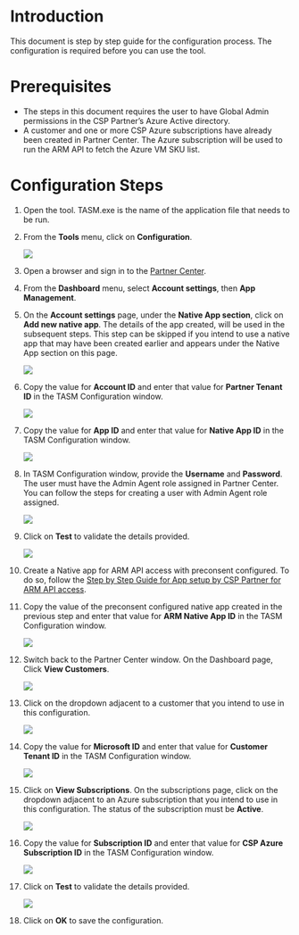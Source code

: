 
# Introduction
This document is step by step guide for the configuration process. The configuration is required before you can use the tool. 

# Prerequisites
* The steps in this document requires the user to have Global Admin permissions in the CSP Partner’s Azure Active directory.
* A customer and one or more CSP Azure subscriptions have already been created in Partner Center. The Azure subscription will be used to run the ARM API to fetch the Azure VM SKU list.

# Configuration Steps

1. Open the tool. TASM.exe is the name of the application file that needs to be run.

2. From the **Tools** menu, click on **Configuration**. 
    
    ![](.\images\OpenConfigScreen.jpg)

3. Open a browser and sign in to the [Partner Center][1].

4. From the **Dashboard** menu, select **Account settings**, then **App Management**.

5. On the **Account settings** page, under the **Native App section**, click on **Add new native app**. The details of the app created, will be used in the subsequent steps. This step can be skipped if you intend to use a native app that may have been created earlier and appears under the Native App section on this page. 
    
    ![](.\images\PCNativeApp.png)

6. Copy the value for **Account ID** and enter that value for **Partner Tenant ID** in the TASM Configuration window. 
    
    ![](.\images\PCConfigTenantID.jpg)

7. Copy the value for **App ID** and enter that value for **Native App ID** in the TASM Configuration window. 
    
    ![](.\images\PCConfigNativeAppID.jpg)

8. In TASM Configuration window, provide the **Username** and **Password**. The user must have the Admin Agent role assigned in Partner Center. You can follow the steps for creating a user with Admin Agent role assigned. 
    
    ![](.\images\PCConfigUserCreds.jpg)

9. Click on **Test** to validate the details provided. 
    
    ![](.\images\PCConfigTest.jpg)

10. Create a Native app for ARM API access with preconsent configured. To do so, follow the [Step by Step Guide for App setup by CSP Partner for ARM API access][2].

11. Copy the value of the preconsent configured native app created in the previous step and enter that value for **ARM Native App ID** in the TASM Configuration window. 
    
    ![](.\images\ARMConfigNativeAppID.jpg)

12. Switch back to the Partner Center window. On the Dashboard page, Click **View Customers**. 
    
    ![](.\images\ViewCustomers.png)

13. Click on the dropdown adjacent to a customer that you intend to use in this configuration. 
    
    ![](.\images\CustomerDropdown.png)

14. Copy the value for **Microsoft ID** and enter that value for **Customer Tenant ID** in the TASM Configuration window. 
    
    ![](.\images\CustomerTenantID.png)

15. Click on **View Subscriptions**. On the subscriptions page, click on the dropdown adjacent to an Azure subscription that you intend to use in this configuration. The status of the subscription must be **Active**. 
    
    ![](.\images\CustomerSubID.png)

16. Copy the value for **Subscription ID** and enter that value for **CSP Azure Subscription ID** in the TASM Configuration window. 
    
    ![](.\images\ARMConfigSubID.jpg)

17. Click on **Test** to validate the details provided. 
    
    ![](.\images\ARMConfigTest.jpg)

18.  Click on **OK** to save the configuration. 

[1]: https://partnercenter.microsoft.com
[2]: .\CSP-ARM-API-Setup.md

